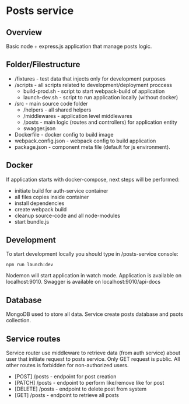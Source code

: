 # Posts service

## Overview
Basic node + express.js application that manage posts logic.

## Folder/Filestructure
- /fixtures - test data that injects only for development purposes
- /scripts - all scripts related to development/deployment proccess
    - build-prod.sh - script to start webpack-build of application
    - launch-dev.sh - script to run application locally (without docker)
- /src - main source code folder
    - /helpers - all shared helpers
    - /middlewares - application level middlewares
    - /posts - main logic (routes and controllers) for application entity
    - swagger.json
- Dockerfile - docker config to build image
- webpack.config.json - webpack config to build application
- package.json - component meta file (default for js environment).

## Docker
If application starts with docker-compose, next steps will be performed:

- initiate build for auth-service container
- all files copies inside container
- install dependencies
- create webpack build
- cleanup source-code and all node-modules
- start bundle.js

## Development
To start development locally you should type in /posts-service console:

```
npm run launch:dev
```

Nodemon will start application in watch mode. Application is available on localhost:9010. Swagger is available on localhost:9010/api-docs

## Database
MongoDB used to store all data. Service create posts database and psots collection.

## Service routes
Service router use middleware to retrieve data (from auth service) about user that initiate request to posts service. Only GET request is public. All other routes is forbidden for non-authorized users.

- [POST] /posts - endpoint for post creation
- [PATCH] /posts - endpoint to perform like/remove like for post
- [DELETE] /posts - endpoint to delete post from system
- [GET] /posts - endpoint to retrieve all posts
